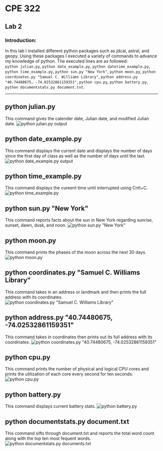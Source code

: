 # CPE 322
## Lab 2
### Introduction:
In this lab I installed different python packages such as jdcal, astral, and geopy. Using these packages I executed a variety of commands to advance my knowledge of python. The executed lines are as followed: </br>
`python julian.py`,
`python date_example.py`,
`python datetime_example.py`,
`python time_example.py`,
`python sun.py "New York"`,
`python moon.py`,
`python coordinates.py "Samuel C. Williams Library"`,
`python address.py "40.74480675, -74.02532861159351"`,
`python cpu.py`,
`python battery.py`,
`python documentstats.py document.txt`.
</br> 

---
## python julian.py
This command gives the calender date, Julian date, and modified Julian date.
![python julian.py output]()
## python date_example.py
This command displays the current date and displays the number of days since the first day of class as well as the number of days until the last.
![python date_example.py output]()
## python time_example.py
This command displays the cureent time until interrupted using Cntl+C.
![python time_example.py]()
## python sun.py "New York"
This command reports facts about the sun in New York regarding sunrise, sunset, dawn, dusk, and noon.
![python sun.py "New York"]()
## python moon.py
This command prints the phases of the moon across the next 30 days.
![python moon.py]()
## python coordinates.py "Samuel C. Williams Library"
This command takes in an address or landmark and then prints the full address with its coordinates.
![python coordinates.py "Samuel C. Williams Library"]()
## python address.py "40.74480675, -74.02532861159351"
This command takes in coordinates then prints out its full address with its coordinates.
![python coordinates.py "40.74480675, -74.02532861159351"]()
## python cpu.py
This command prints the number of physical and logical CPU cores and prints the utilization of each core every second for ten seconds.
![python cpu.py]()
## python battery.py
This command displays current battery stats.
![python battery.py]()
## python documentstats.py document.txt
This command sifts through document.txt and reports the total word count along with the top ten most fequent words.
![python documentstats.py documents.txt]()

